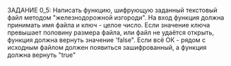 ЗАДАНИЕ 0_5: Написать функцию, шифрующую заданный текстовый файл методом "железнодорожной изгороди". На вход функция должна принимать имя файла и ключ - целое число. Если значение ключа превышает половину размера файла, или файл не удаётся открыть, функция должна вернуть значение 'false". Если всё ОК - рядом с исходным файлом должен появиться зашифрованный, а функция должна вернуть "true"
